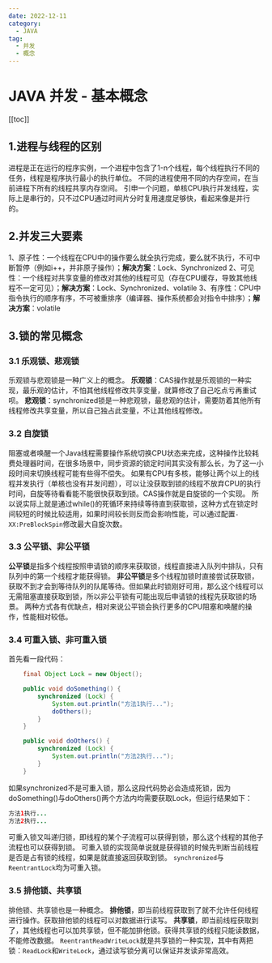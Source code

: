 ```yaml
---
date: 2022-12-11
category:
  - JAVA
tag:
  - 并发
  - 概念
---
```


# JAVA 并发 - 基本概念

[[toc]]

## 1.进程与线程的区别
进程是正在运行的程序实例，一个进程中包含了1-n个线程，每个线程执行不同的任务，线程是程序执行最小的执行单位。
不同的进程使用不同的内存空间，在当前进程下所有的线程共享内存空间。
引申一个问题，单核CPU执行并发线程，实际上是串行的，只不过CPU通过时间片分时复用速度足够快，看起来像是并行的。

## 2.并发三大要素
1、原子性：一个线程在CPU中的操作要么就全执行完成，要么就不执行，不可中断暂停（例如i++，并非原子操作）；**解决方案**：Lock、Synchronized
2、可见性：一个线程对共享变量的修改对其他的线程可见（存在CPU缓存，导致其他线程不一定可见）；**解决方案**：Lock、Synchronized、volatile
3、有序性：CPU中指令执行的顺序有序，不可被重排序（编译器、操作系统都会对指令中排序）；**解决方案**：volatile

## 3.锁的常见概念

### 3.1 乐观锁、悲观锁
乐观锁与悲观锁是一种广义上的概念。
**乐观锁**：CAS操作就是乐观锁的一种实现，最乐观的估计，不怕其他线程修改共享变量，就算修改了自己吃点亏再重试呗。
**悲观锁**：synchronized锁是一种悲观锁，最悲观的估计，需要防着其他所有线程修改共享变量，所以自己独占此变量，不让其他线程修改。

### 3.2 自旋锁
阻塞或者唤醒一个Java线程需要操作系统切换CPU状态来完成，这种操作比较耗费处理器时间，在很多场景中，同步资源的锁定时间其实没有那么长，为了这一小段时间来切换线程可能有些得不偿失。
如果有CPU有多核，能够让两个以上的线程并发执行（单核也没有并发问题），可以让没获取到锁的线程不放弃CPU的执行时间，自旋等待看看能不能很快获取到锁。CAS操作就是自旋锁的一个实现。
所以说实际上就是通过while()的死循环来持续等待直到获取锁，这种方式在锁定时间较短的时候比较适用，如果时间较长则反而会影响性能，可以通过配置`-XX:PreBlockSpin`修改最大自旋次数。

### 3.3 公平锁、非公平锁
**公平锁**是指多个线程按照申请锁的顺序来获取锁，线程直接进入队列中排队，只有队列中的第一个线程才能获得锁。
**非公平锁**是多个线程加锁时直接尝试获取锁，获取不到才会到等待队列的队尾等待。但如果此时锁刚好可用，那么这个线程可以无需阻塞直接获取到锁，所以非公平锁有可能出现后申请锁的线程先获取锁的场景。
两种方式各有优缺点，相对来说公平锁会执行更多的CPU阻塞和唤醒的操作，性能相对较低。

### 3.4 可重入锁、非可重入锁
首先看一段代码：
```java
    final Object Lock = new Object();

    public void doSomething() {
        synchronized (Lock) {
            System.out.println("方法1执行...");
            doOthers();
        }
    }

    public void doOthers() {
        synchronized (Lock) {
            System.out.println("方法2执行...");
        }
    }
```
如果synchronized不是可重入锁，那么这段代码势必会造成死锁，因为doSomething()与doOthers()两个方法内均需要获取Lock，但运行结果如下：
```java
方法1执行...
方法2执行...
```
可重入锁又叫递归锁，即线程的某个子流程可以获得到锁，那么这个线程的其他子流程也可以获得到锁。
可重入锁的实现简单说就是获得锁的时候先判断当前线程是否是占有锁的线程，如果是就直接返回获取到锁。
`synchronized`与`ReentrantLock`均为可重入锁。

### 3.5 排他锁、共享锁
排他锁、共享锁也是一种概念。
**排他锁**，即当前线程获取到了就不允许任何线程进行操作。获取排他锁的线程可以对数据进行读写。
**共享锁**，即当前线程获取到了，其他线程也可以加共享锁，但不能加排他锁。获得共享锁的线程只能读数据，不能修改数据。
`ReentrantReadWriteLock`就是共享锁的一种实现，其中有两把锁：`ReadLock`和`WriteLock`，通过读写锁分离可以保证并发读非常高效。


